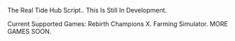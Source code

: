 The Real Tide Hub Script.. This Is Still In Development.

Current Supported Games:
Rebirth Champions X.
Farming Simulator.
MORE GAMES SOON.
